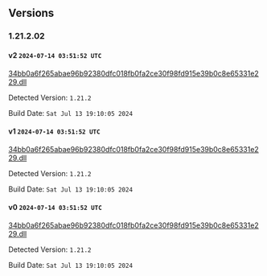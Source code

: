 ## Versions
### 1.21.2.02
#### v2 `2024-07-14 03:51:52 UTC`

[34bb0a6f265abae96b92380dfc018fb0fa2ce30f98fd915e39b0c8e65331e229.dll](dlls/34bb0a6f265abae96b92380dfc018fb0fa2ce30f98fd915e39b0c8e65331e229.dll)

Detected Version: `1.21.2`

Build Date: `Sat Jul 13 19:10:05 2024`


#### v1 `2024-07-14 03:51:52 UTC`

[34bb0a6f265abae96b92380dfc018fb0fa2ce30f98fd915e39b0c8e65331e229.dll](dlls/34bb0a6f265abae96b92380dfc018fb0fa2ce30f98fd915e39b0c8e65331e229.dll)

Detected Version: `1.21.2`

Build Date: `Sat Jul 13 19:10:05 2024`


#### v0 `2024-07-14 03:51:52 UTC`

[34bb0a6f265abae96b92380dfc018fb0fa2ce30f98fd915e39b0c8e65331e229.dll](dlls/34bb0a6f265abae96b92380dfc018fb0fa2ce30f98fd915e39b0c8e65331e229.dll)

Detected Version: `1.21.2`

Build Date: `Sat Jul 13 19:10:05 2024`


